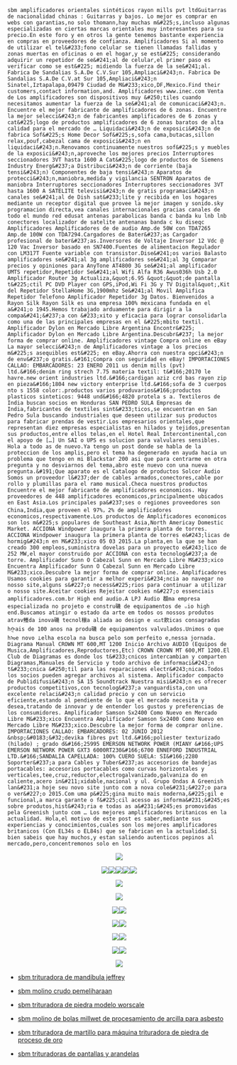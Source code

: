 
```
sbm amplificadores orientales sintéticos rayon mills pvt ltdGuitarras de nacionalidad chinas : Guitarras y bajos. Lo mejor es comprar en webs con garantias,no solo thomann,hay muchas m&#225;s,incluso algunas especializadas en ciertas marcas orientales muy interesantes para su precio.En este foro y en otros la gente tenemos bastante experiencia en compras en proveedores de confianza. Amplificadores Si al momento de utilizar el tel&#233;fono celular se tienen llamadas fallidas y zonas muertas en oficinas o en el hogar,y se est&#225; considerando adquirir un repetidor de se&#241;al de celular,el primer paso es verificar como se est&#225; midiendo la fuerza de la se&#241;al. Fabrica De Sandalias S.A.De C.V.Sur 105,Ampliaci&#243;n. Fabrica De Sandalias S.A.De C.V.at Sur 105,Ampliaci&#243;n Sinatel,Iztapalapa,09479 Ciudad de M&#233;xico,DF,Mexico.Find their customers,contact information,and. Amplificadores www.inec.com Venta de Los amplificadores son dispositivos muy &#250;tiles cuando necesitamos aumentar la fuerza de la se&#241;al de comunicaci&#243;n. Encuentre el mejor fabricante de amplificadores de 6 zonas. Encuentre la mejor selecci&#243;n de fabricantes amplificadores de 6 zonas y cat&#225;logo de productos amplificadores de 6 zonas baratos de alta calidad para el mercado de … Liquidaci&#243;n de exposici&#243;n de fabrica Sof&#225;s Home Decor Sof&#225;s,sofa cama,butacas,sillon relax,pouf,cabezal cama de exposici&#243;n en liquidaci&#243;n.Renovamos continuamente nuestros sof&#225;s y muebles de la exposici&#243;n,aproveche los mejores precios Interruptores seccionadores 3VT hasta 1600 A Cat&#225;logo de productos de Siemens Industry Energ&#237;a Distribuci&#243;n de corriente (baja tensi&#243;n) Componentes de baja tensi&#243;n Aparatos de protecci&#243;n,maniobra,medida y vigilancia SENTRON Aparatos de maniobra Interruptores seccionadores Interruptores seccionadores 3VT hasta 1600 A SATELITE televisi&#243;n de gratis programaci&#243;n canales se&#241;al de Dish sat&#233;lite y recibida en los hogares mediante un receptor digital que provee la mejor imagen y sonido.sky programacion directa,vea canales internacionales gracias canales de todo el mundo red edusat antenas parabolicas banda c banda ku lnb lnb conectores localizador de satelite antenanas banda c ku diseqc Amplificadores Amplificadores de de audio Amp.de 50W con TDA7265 Amp.de 100W con TDA7294.Cargadores de Bater&#237;as Cargador profesional de bater&#237;as.Inversores de Voltaje Inversor 12 Vdc @ 120 Vac Inversor basado en SN7400.Fuentes de alimentacion Regulador con LM317T Fuente variable con transistor.Dise&#241;os varios Balasto amplificadores se&#241;al 3g amplificadores se&#241;al 3g Comparar precios y opiniones para AnyTone AT4800 3G se&#241;al amplificador UMTS repetidor,Repetidor Se&#241;al Wifi Alfa R36 Awus036h Usb 2.0 Amplificador Router 3g Actualiza,&quot;6.95 &quot;&quot;de pantalla t&#225;ctil PC DVD Player con GPS,iPod,Wi Fi 3G y TV Digital&quot;,Kit del Repetidor StellaHome 3G,1900mhz Se&#241;al Movil Amplifica Repetidor Telefono Amplificador Repetidor 3g Datos. Bienvenidos a Rayon Silk Rayon Silk es una empresa 100% mexicana fundada en el a&#241;o 1945.Hemos trabajado arduamente para dirigir a la compa&#241;&#237;a con &#233;xito y eficacia para lograr consolidarla como una de las principales empresas en el &#225;mbito textil. Amplificador Dylon en Mercado Libre Argentina Encontr&#225; Amplificador Dylon en Mercado Libre Argentina.Descubr&#237; la mejor forma de comprar online. Amplificadores vintage Compra online en eBay La mayor selecci&#243;n de Amplificadores vintage a los precios m&#225;s asequibles est&#225; en eBay.Ahorra con nuestra opci&#243;n de env&#237;o gratis.&#161;Compra con seguridad en eBay! IMPORTACIONES CALLAO: EMBARCADORES: 23 ENERO 2011 us denim mills (pvt) ltd.&#166;denim ring strech 7.75 materia textil: t&#166;20170 le havre.new orient industries ltd.&#166;cardigan aziz crd bas rayon zip en pieza&#166;1804 new victory enterprise ltd.&#166;sofa de 3 cuerpos nto s 1558 color:.productos varios produvarios&#166;productos plasticos sinteticos: 9448 und&#166;4820 protela s a. Textileros de India buscan socios en Honduras SAN PEDRO SULA Empresas de India,fabricantes de textiles sint&#233;ticos,se encuentran en San Pedro Sula buscando industriales que deseen utilizar sus productos para fabricar prendas de vestir.Los empresarios orientales,que representan diez empresas especialistas en hilados y tejidos,presentan sus productos,entre ellos telas,en el Hotel Real Intercontinental,con el apoyo de […] Un SAI o UPS es solucion para valvulares sensibles. Hola a todo as de nuevo.Ya tengo un post donde se habla de la proteccion de los amplis,pero el tema ha degenerado en ayuda hacia un problema que tengo en mi Blackstar 200 asi que para centrarme en otra pregunta y no desviarnos del tema,abro este nuevo con una nueva pregunta.&#191;Que aparato es el Catalogo de productos Solcor Audio Somos un proveedor l&#237;der de cables armados,conectores,cable por rollo y plumillas para el ramo musical.Checa nuestros productos Encuentre el mejor fabricante de amplificadores economicos. Hay proveedores de 448 amplificadores economicos,principalmente ubicados en East Asia.Los principales pa&#237;ses o regiones proveedores son China,India,que proveen el 97%，2% de amplificadores economicos,respectivamente.Los productos de Amplificadores economicos son los m&#225;s populares de Southeast Asia,North Americay Domestic Market. ACCIONA Windpower inaugura la primera planta de torres. ACCIONA Windpower inaugura la primera planta de torres e&#243;licas de hormig&#243;n en M&#233;xico 05 03 2015.La planta,en la que se han creado 300 empleos,suministra dovelas para un proyecto e&#243;lico de 252 MW,el mayor construido por ACCIONA con esta tecnolog&#237;a de torre. Amplificador Sunn O Cabezal Sunn en Mercado Libre M&#233;xico Encuentra Amplificador Sunn O Cabezal Sunn en Mercado Libre M&#233;xico.Descubre la mejor forma de comprar online. Amplificadores Usamos cookies para garantir a melhor experi&#234;ncia ao navegar no nosso site,alguns s&#227;o necess&#225;rios para continuar a utilizar o nosso site.Aceitar cookies Rejeitar cookies n&#227;o essenciais amplificadores.com.br High end audio.A LPJ Audio 頵ma empresa especializada no projeto e constru磯 de equipamentos de ᵤio high end.Buscamos atingir o estado da arte em todos os nossos produtos atrav鳠da inova磯 tecnol穣a aliada ao design e ೠt飮icas consagradas hᠭais de 100 anos na produ磯 de equipamentos valvulados.Unimos o que hᠤe novo ࠶elha escola na busca pelo som perfeito e,nessa jornada. Diagrama Manual CROWN MT 600,MT 1200 Inicio Archivo AUDIO (Equipos de Musica,Amplificadores,Reproductores,Etc) CROWN CROWN MT 600,MT 1200.El Club de Diagramas es donde los t&#233;cnicos intercambian y comparten Diagramas,Manuales de Servicio y todo archivo de informaci&#243;n t&#233;cnica &#250;til para las reparaciones electr&#243;nicas.Todos los socios pueden agregar archivos al sistema. Amplificador compacto de Publidifusi&#243;n SA 15 Soundtrack Nuestra misi&#243;n es ofrecer productos competitivos,con tecnolog&#237;a vanguardista,con una excelente relaci&#243;n calidad precio y con un servicio eficiente,estando al pendiente de lo que el mercado necesita y desea,tratando de innovar y de entender los gustos y preferencias de los consumidores. Amplificador Samson Sx2400 Como Nuevo en Mercado Libre M&#233;xico Encuentra Amplificador Samson Sx2400 Como Nuevo en Mercado Libre M&#233;xico.Descubre la mejor forma de comprar online. IMPORTACIONES CALLAO: EMBARCADORES: 02 JUNIO 2012 &nbsp;&#0183;&#32;devika fibres pvt ltd.&#166;poliester texturizado (hilado) ; grado d&#166;25995 EMERSON NETWORK POWER (MIANY &#166;UPS EMERSON NETWORK POWER GXT3 6000RT230&#166;6700 ENNEFORD INDUSTRIAL LTD.&#166;SANDALIA CAPELLADA: 100% CUERO SUELA: SI&#166;2280 Soporter&#237;a para Cables y Tuber&#237;as accesorios de bandejas portacables: accesorios portacables como curvas horizontales y verticales,tee,cruz,reductor,electrogalvanizado,galvaniza do en caliente,acero in&#211;xidable,nacional y ul. Grupo Ondas A Greenish lan&#231;a hoje seu novo site junto com a nova cole&#231;&#227;o para o ver&#227;o 2015.Com uma p&#225;gina muito mais moderna,&#225;gil e funcional,a marca garante o f&#225;cil acesso as informa&#231;&#245;es sobre produtos,hist&#243;ria e todas as a&#231;&#245;es promovidas pela Greenish junto com … Los mejores amplificadores britanicos en la actualidad. Hola,el motivo de este post es saber,mediante sus experiencias y conocimientos,cuales son los mejores amplificadores britanicos (Con EL34s o EL84s) que se fabrican en la actualidad.Si bien sabeis que hay muchos,y estan saliendo autenticos pepinos al mercado,pero,concentremonos solo en los 
```

<div align="center">

<a href="https://es-crusher.shibang-china.com/github&k=sbm+amplificadores+orientales+sint%C3%A9ticos+rayon+mills+pvt+ltd"><img src="https://static.shibang-china.com/es/crusher/logo.jpg"></a>

<a href="https://es-crusher.shibang-china.com/github&k=sbm+amplificadores+orientales+sint%C3%A9ticos+rayon+mills+pvt+ltd"><img src="https://static.shibang-china.com/es/crusher/index.jpg"></a><a href="https://es-crusher.shibang-china.com/material.htmlgithub&k=sbm+amplificadores+orientales+sint%C3%A9ticos+rayon+mills+pvt+ltd"><img src="https://static.shibang-china.com/es/crusher/material.jpg"></a><a href="https://es-crusher.shibang-china.com/application.htmlgithub&k=sbm+amplificadores+orientales+sint%C3%A9ticos+rayon+mills+pvt+ltd"><img src="https://static.shibang-china.com/es/crusher/application.jpg"></a><a href="https://es-crusher.shibang-china.com/aboutus.htmlgithub&k=sbm+amplificadores+orientales+sint%C3%A9ticos+rayon+mills+pvt+ltd"><img src="https://static.shibang-china.com/es/crusher/aboutus.jpg"></a><a href="https://es-crusher.shibang-china.com/contact.htmlgithub&k=sbm+amplificadores+orientales+sint%C3%A9ticos+rayon+mills+pvt+ltd"><img src="https://static.shibang-china.com/es/crusher/contact.jpg"></a>

<a href="https://es-crusher.shibang-china.com/github&k=sbm+amplificadores+orientales+sint%C3%A9ticos+rayon+mills+pvt+ltd"><img src="https://static.shibang-china.com/es/crusher/banner.jpg"></a>

<a href="https://swt.shibang-china.com/github&k=sbm+amplificadores+orientales+sint%C3%A9ticos+rayon+mills+pvt+ltd"><img src="https://static.shibang-china.com/es/crusher/text.jpg"></a>

<a href="https://swt.shibang-china.com/github&k=sbm+amplificadores+orientales+sint%C3%A9ticos+rayon+mills+pvt+ltd"><img src="https://static.shibang-china.com/es/crusher/chat.jpg"></a><a href="https://es-crusher.shibang-china.com/contact.htmlgithub&k=sbm+amplificadores+orientales+sint%C3%A9ticos+rayon+mills+pvt+ltd"><img src="https://static.shibang-china.com/es/crusher/message.jpg"></a>

<a href="https://es-crusher.shibang-china.com/products/pe.htmlgithub&k=sbm+amplificadores+orientales+sint%C3%A9ticos+rayon+mills+pvt+ltd"><img src="https://static.shibang-china.com/es/crusher/pe.jpg"></a><a href="https://es-crusher.shibang-china.com/products/pf.htmlgithub&k=sbm+amplificadores+orientales+sint%C3%A9ticos+rayon+mills+pvt+ltd"><img src="https://static.shibang-china.com/es/crusher/pf.jpg"></a>

<a href="https://es-crusher.shibang-china.com/products/hpt.htmlgithub&k=sbm+amplificadores+orientales+sint%C3%A9ticos+rayon+mills+pvt+ltd"><img src="https://static.shibang-china.com/es/crusher/hpt.jpg"></a><a href="https://es-crusher.shibang-china.com/products/vsi.htmlgithub&k=sbm+amplificadores+orientales+sint%C3%A9ticos+rayon+mills+pvt+ltd"><img src="https://static.shibang-china.com/es/crusher/vsi.jpg"></a>

<a href="https://es-crusher.shibang-china.com/products/klv.htmlgithub&k=sbm+amplificadores+orientales+sint%C3%A9ticos+rayon+mills+pvt+ltd"><img src="https://static.shibang-china.com/es/crusher/klv.jpg"></a><a href="https://es-crusher.shibang-china.com/products/portable.htmlgithub&k=sbm+amplificadores+orientales+sint%C3%A9ticos+rayon+mills+pvt+ltd"><img src="https://static.shibang-china.com/es/crusher/portable.jpg"></a>

<a href="https://swt.shibang-china.com/github&k=sbm+amplificadores+orientales+sint%C3%A9ticos+rayon+mills+pvt+ltd"><img src="https://static.shibang-china.com/es/crusher/case.jpg"></a>

</div>


* [sbm trituradora de mandíbula jeffrey](sbm%20trituradora%20de%20mand%C3%ADbula%20jeffrey.md)

* [sbm molino crudo pemeliharaan](sbm%20molino%20crudo%20pemeliharaan.md)

* [sbm trituradora de piedra modelo worscale](sbm%20trituradora%20de%20piedra%20modelo%20worscale.md)

* [sbm molino de bolas millwet de procesamiento de arcilla para asbesto](sbm%20molino%20de%20bolas%20millwet%20de%20procesamiento%20de%20arcilla%20para%20asbesto.md)

* [sbm trituradora de martillo para máquina trituradora de piedra de proceso de oro](sbm%20trituradora%20de%20martillo%20para%20m%C3%A1quina%20trituradora%20de%20piedra%20de%20proceso%20de%20oro.md)

* [sbm trituradoras de pantallas y arandelas](sbm%20trituradoras%20de%20pantallas%20y%20arandelas.md)